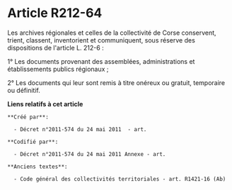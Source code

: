 # Article R212-64

Les archives régionales et celles de la collectivité de Corse conservent, trient, classent, inventorient et communiquent,
sous réserve des dispositions de l'article L. 212-6 :

1° Les documents provenant des assemblées, administrations et établissements publics régionaux ;

2° Les documents qui leur sont remis à titre onéreux ou gratuit, temporaire ou définitif.

**Liens relatifs à cet article**

	**Créé par**:

	  - Décret n°2011-574 du 24 mai 2011  - art.

	**Codifié par**:

	  - Décret n°2011-574 du 24 mai 2011 Annexe - art.

	**Anciens textes**:

	  - Code général des collectivités territoriales - art. R1421-16 (Ab)
